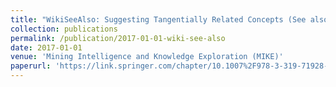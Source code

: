 ```yaml
---
title: "WikiSeeAlso: Suggesting Tangentially Related Concepts (See also links) for Wikipedia Articles"
collection: publications
permalink: /publication/2017-01-01-wiki-see-also
date: 2017-01-01
venue: 'Mining Intelligence and Knowledge Exploration (MIKE)'
paperurl: 'https://link.springer.com/chapter/10.1007%2F978-3-319-71928-3_27'
---
```


